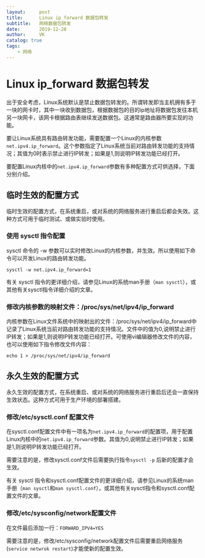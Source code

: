 ```yaml
---
layout:     post
title:      Linux ip_forward 数据包转发
subtitle:   网络数据包转发
date:       2019-12-28
author:     VK
catalog: true
tags:
    - 网络
---
```


# Linux ip_forward 数据包转发

出于安全考虑，Linux系统默认是禁止数据包转发的。所谓转发即当主机拥有多于一块的网卡时，其中一块收到数据包，根据数据包的目的ip地址将数据包发往本机另一块网卡，该网卡根据路由表继续发送数据包。这通常是路由器所要实现的功能。

要让Linux系统具有路由转发功能，需要配置一个Linux的内核参数`net.ipv4.ip_forward`。这个参数指定了Linux系统当前对路由转发功能的支持情况；其值为0时表示禁止进行IP转发；如果是1,则说明IP转发功能已经打开。

要配置Linux内核中的`net.ipv4.ip_forward`参数有多种配置方式可供选择，下面分别介绍。

## 临时生效的配置方式

临时生效的配置方式，在系统重启，或对系统的网络服务进行重启后都会失效。这种方式可用于临时测试、或做实验时使用。

### 使用 sysctl 指令配置

sysctl 命令的 -w 参数可以实时修改Linux的内核参数，并生效。所以使用如下命令可以开发Linux的路由转发功能。

```
sysctl -w net.ipv4.ip_forward=1

```

有关 sysctl 指令的更详细介绍，请参见Linux的系统man手册（`man sysctl`），或其他有关sysctl指令详细介绍的文章。

### 修改内核参数的映射文件：/proc/sys/net/ipv4/ip_forward

内核参数在Linux文件系统中的映射出的文件：/proc/sys/net/ipv4/ip_forward中记录了Linux系统当前对路由转发功能的支持情况。文件中的值为0,说明禁止进行IP转发；如果是1,则说明IP转发功能已经打开。可使用vi编辑器修改文件的内容，也可以使用如下指令修改文件内容：

```shell
echo 1 > /proc/sys/net/ipv4/ip_forward
```

## 永久生效的配置方式

永久生效的配置方式，在系统重启、或对系统的网络服务进行重启后还会一直保持生效状态。这种方式可用于生产环境的部署搭建。

### 修改/etc/sysctl.conf 配置文件

在sysctl.conf配置文件中有一项名为`net.ipv4.ip_forward`的配置项，用于配置Linux内核中的`net.ipv4.ip_forward`参数。其值为0,说明禁止进行IP转发；如果是1,则说明IP转发功能已经打开。

需要注意的是，修改sysctl.conf文件后需要执行指令`sysctl -p` 后新的配置才会生效。

有关 sysctl 指令和sysctl.conf配置文件的更详细介绍，请参见Linux的系统man手册（`man sysctl`和`man sysctl.conf`），或其他有关sysctl指令和sysctl.conf配置文件的文章。

### 修改/etc/sysconfig/network配置文件

在文件最后添加一行：`FORWARD_IPV4=YES`

需要注意的是，修改/etc/sysconfig/network配置文件后需要重启网络服务(`service netwrok restart`)才能使新的配置生效。
